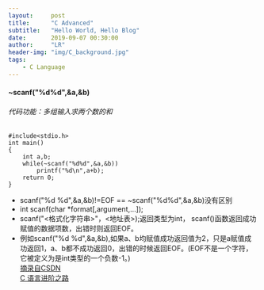 ```yaml
---
layout:     post
title:      "C Advanced"
subtitle:   "Hello World, Hello Blog"
date:       2019-09-07 00:30:00
author:     "LR"
header-img: "img/C_background.jpg"
tags:
    - C Language
---
```


#### ~scanf("%d%d",&a,&b)
###### 代码功能：多组输入求两个数的和
```
#include<stdio.h>
int main()
{
	int a,b;
	while(~scanf("%d%d",&a,&b))  
		printf("%d\n",a+b);
	return 0;
}
```
- scanf("%d %d",&a,&b)!=EOF  ==  ~scanf("%d%d",&a,&b)没有区别
- int scanf(char *format[,argument,...]);
- scanf("<格式化字符串>"，<地址表>);返回类型为int， scanf()函数返回成功赋值的数据项数，出错时则返回EOF。
- 例如scanf("%d %d",&a,&b),如果a、b均赋值成功返回值为2，只是a赋值成功返回1，a、b都不成功返回0，出错的时候返回EOF。(EOF不是一个字符，它被定义为是int类型的一个负数-1。)<br>
[摘录自CSDN](https://blog.csdn.net/liluo_2951121599/article/details/78595086)<br>
[C 语言进阶之路](https://www.dotcpp.com/oj/problemset.html)
